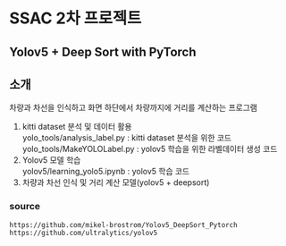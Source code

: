# SSAC 2차 프로젝트 
## Yolov5 + Deep Sort with PyTorch

## 소개
차량과 차선을 인식하고 화면 하단에서 차량까지에 거리를 계산하는 프로그램


1. kitti dataset 분석 및 데이터 활용  
   yolo_tools/analysis_label.py : kitti dataset 분석을 위한 코드   
   yolo_tools/MakeYOLOLabel.py : yolov5 학습을 위한 라벨데이터 생성 코드   
2. Yolov5 모델 학습   
   yolov5/learning_yolo5.ipynb : yolov5 학습 코드
3. 차량과 차선 인식 및 거리 계산 모델(yolov5 + deepsort) 
    


### source
    https://github.com/mikel-brostrom/Yolov5_DeepSort_Pytorch
    https://github.com/ultralytics/yolov5